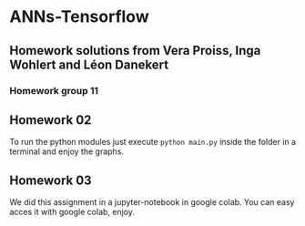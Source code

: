 # ANNs-Tensorflow

## Homework solutions from Vera Proiss, Inga Wohlert and Léon Danekert
### Homework group 11


## Homework 02
To run the python modules just execute `python main.py` inside the folder in a terminal and enjoy the graphs.


## Homework 03
We did this assignment in a jupyter-notebook in google colab. You can easy acces it with google colab, enjoy.
